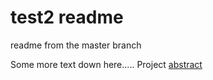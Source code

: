# test2 readme
readme from the master branch

Some more text down here.....
Project [abstract](abstract.md)
